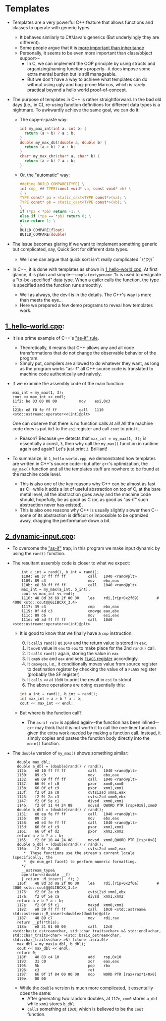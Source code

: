 # Templates

* Templates are a very powerful C++ feature that allows functions and classes
to operate with generic types.
    * It behaves similarly to C#/Java's generics (But underlyingly they are different).
    * Some people argue that it is [more important than inheritance](https://youtu.be/HqsEHG0QJXU?t=133)
    * Personally, it seems to be even more important than class/object support--
        * In C, we can implement the OOP principle by using structs and
          organizing/naming functions properly--it does impose some extra
          mental burden but is still manageable.
        * But we don't have a way to achieve what templates can do without
          using ugly and bug-prone Marcos, which is rarely practical beyond
          a hello world proof-of-concept.

* The purpose of templates in C++ is rather straightforward. In the bad old days (i.e., in C), re-using function
definitions for different data types is a nightmare. To awkwardly achieve the same goal, we can do it:
  * The copy-n-paste way:
    ```C
    int my_max_int(int a, int b) {
      return (a > b) ? a : b;
    }
    double my_max_dbl(double a, double b) {
      return (a > b) ? a : b;
    }
    char* my_max_chr(char* a, char* b) {
      return (a > b) ? a : b;
    }
    ```
  * Or, the "automatic" way:
    ```C
    #define BUILD_COMPARE(TYPE) \
    int cmp_ ## TYPE(const void* va, const void* vb) \
    { \
    TYPE const* pa = static_cast<TYPE const*>(va); \
    TYPE const* pb = static_cast<TYPE const*>(vb); \
    \
    if (*pa < *pb) return -1; \
    else if (*pa == *pb) return 0; \
    else return 1; \
    }
    BUILD_COMPARE(float)
    BUILD_COMPARE(double)
    ```

* The issue becomes glaring if we want to implement something generic but complicated, say, Quick Sort
  for different data types.
  * Well one can argue that quick sort isn't really complicated ¯\\_(ツ)_/¯

* In C++, it is done with templates as shown in [1_hello-world.cpp](./1_hello-world.cpp).
At first glance, it is plain and simple--`template<typename T>` is used to designate a "to-be-specified"
data type. When a caller calls the function, the type is specified and the function runs smoothly.
  * Well as always, the devil is in the details. The C++'s way is more than meets the eye...
  * Here we prepared a few demo programs to reveal how templates work.

## [1_hello-world.cpp](./1_hello-world.cpp):

* It is a prime example of C++'s ["as-if" rule](https://en.cppreference.com/w/cpp/language/as_if).
  * Theoretically, it means that C++ allows any and all code transformations that do not change the observable
  behavior of the program.
  * Simply put, compilers are allowed to do whatever they want, as long as the program works "as-if" all C++ source
  code is translated to machine code authentically and naively.

* If we examine the assembly code of the main function:
  ```assembly
  max_int = my_max(1, 3);
  cout << max_int << endl;
  11f2:	be 03 00 00 00       	mov    esi,0x3
  ...
  121b:	e8 f0 fe ff ff       	call   1110 <std::ostream::operator<<(int)@plt>
  ```
  One can observe that there is no function calls at all! All the machine code does is put `0x3` to the
  `esi` register and call `cout` to print it.
  * Reason? Because `g++` detects that `max_int = my_max(1, 3);` is essentially a const, `3`, then why call the
  `my_max()` function in runtime again and again? Let's just print `3`. Brilliant!

* To summarize, in `1_hello-world.cpp`, we demonstrated how templates are written in C++'s source code--but after
`g++`'s optimization, the `my_max()` function and all the templates stuff are nowhere to be found at the
machine code level.
  * This is also one of the key reasons why C++ can be almost as fast as C--while it adds a lot of useful abstraction
  on top of C, at the bare metal level, all the abstraction goes away and the machine code should, hopefully, be
  as good as C (or, as good as "as-if" such abstraction never has existed).
  * This is also one reasons why C++ is usually slightly slower then C--some of its abstraction is
  difficult or impossible to be optmized away, dragging the performance down a bit.

## [2_dynamic-input.cpp](./2_dynamic-input.cpp):

* To overcome the ["as-if"](https://en.cppreference.com/w/cpp/language/as_if) trap, in this program
we make input dynamic by using the `rand()` function.

* The resultant assembly code is closer to what we expect:
  ```assembly
      int a_int = rand(), b_int = rand();
      1104:	e8 37 ff ff ff       	call   1040 <rand@plt>
      1109:	89 c3                	mov    ebx,eax
      110b:	e8 30 ff ff ff       	call   1040 <rand@plt>
      max_int = my_max(a_int, b_int);
      cout << max_int << endl;
      1110:	48 8d 3d 69 2f 00 00 	lea    rdi,[rip+0x2f69]        # 4080 <std::cout@@GLIBCXX_3.4>
      1117:	39 c3                	cmp    ebx,eax
      1119:	0f 4d c3             	cmovge eax,ebx
      111c:	89 c6                	mov    esi,eax
      111e:	e8 ad ff ff ff       	call   10d0 <std::ostream::operator<<(int)@plt>
  ```
  * It is good to know that we finally have a `cmp` instruction:

    0. It `call`s `rand()` at `1040` and the return value is stored in `eax`.
    0. It `mov`s value in `eax` to `ebx` to make place for the 2nd `rand()` call.
    0. It `call`s `rand()` again, storing the value in `eax`
    0. It `cmp`s `ebx` and `eax` and sets [`FLAGS` register](https://en.wikipedia.org/wiki/FLAGS_register) accordingly.
    0. It `cmovge`s, i.e., it conditionally moves value from source register to destination register
    by checking the value of a `FLAGS` register (probably the SF register)
    0. It `call`s `<<` at `10d0` to print the result in `esi` to stdout.
    0. The above operations are doing essentially this:
    ```C
    int a_int = rand(), b_int = rand();
    int max_int = a > b ? a : b;
    cout << max_int << endl;
    ```
  * But where is the function call?
    * The `as-if rule` is applied again--the function has been inlined--`g++` may think that it is not worth it
    to call the one-liner function given the extra work needed by making a function call. Instead, it simply
    copies and pastes the function body directly into the `main()` function.

* The `double` version of `my_max()` shows something similar:
  ```assembly
    double max_dbl;
    double a_dbl = (double)rand() / rand();
    112b:	e8 10 ff ff ff       	call   1040 <rand@plt>
    1130:	89 c3                	mov    ebx,eax
    1132:	e8 09 ff ff ff       	call   1040 <rand@plt>
    1137:	66 0f ef c0          	pxor   xmm0,xmm0
    113b:	66 0f ef c9          	pxor   xmm1,xmm1
    113f:	f2 0f 2a c8          	cvtsi2sd xmm1,eax
    1143:	f2 0f 2a c3          	cvtsi2sd xmm0,ebx
    1147:	f2 0f 5e c1          	divsd  xmm0,xmm1
    114b:	f2 0f 11 44 24 08    	movsd  QWORD PTR [rsp+0x8],xmm0
    double b_dbl = (double)rand() / rand();
    1151:	e8 ea fe ff ff       	call   1040 <rand@plt>
    1156:	89 c3                	mov    ebx,eax
    1158:	e8 e3 fe ff ff       	call   1040 <rand@plt>
    115d:	66 0f ef c9          	pxor   xmm1,xmm1
    1161:	66 0f ef d2          	pxor   xmm2,xmm2
    return a > b ? a : b;
    1165:	f2 0f 10 44 24 08    	movsd  xmm0,QWORD PTR [rsp+0x8]
    double b_dbl = (double)rand() / rand();
    116b:	f2 0f 2a d0          	cvtsi2sd xmm2,eax
       *  These functions use the stream's current locale (specifically, the
       *  @c num_get facet) to perform numeric formatting.
      */
      __ostream_type&
      operator<<(double __f)
      { return _M_insert(__f); }
    116f:	48 8d 3d 0a 2f 00 00 	lea    rdi,[rip+0x2f0a]        # 4080 <std::cout@@GLIBCXX_3.4>
    1176:	f2 0f 2a cb          	cvtsi2sd xmm1,ebx
    117a:	f2 0f 5e ca          	divsd  xmm1,xmm2
    return a > b ? a : b;
    117e:	f2 0f 5f c1          	maxsd  xmm0,xmm1
    1182:	e8 39 ff ff ff       	call   10c0 <std::ostream& std::ostream::_M_insert<double>(double)@plt>
    1187:	48 89 c7             	mov    rdi,rax
	return __pf(*this);
    118a:	e8 31 01 00 00       	call   12c0 <std::basic_ostream<char, std::char_traits<char> >& std::endl<char, std::char_traits<char> >(std::basic_ostream<char, std::char_traits<char> >&) [clone .isra.0]>
    max_dbl = my_max(a_dbl, b_dbl);
    cout << max_dbl << endl;
    return 0;
    118f:	48 83 c4 10          	add    rsp,0x10
    1193:	31 c0                	xor    eax,eax
    1195:	5b                   	pop    rbx
    1196:	c3                   	ret    
    1197:	66 0f 1f 84 00 00 00 	nop    WORD PTR [rax+rax*1+0x0]
    119e:	00 00 
  ```
  * While the `double` version is much more complicated, it essentailly does the same:
    * After generating two random doubles, at `117e`, `xmm0` stores `a_dbl` while `xmm1` stores `b_dbl`.
    * `call`s something at `10c0`, which is believed to be the `cout` function.